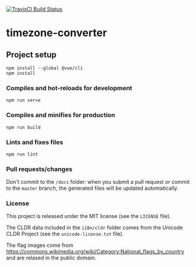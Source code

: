 [![TravisCI Build Status](https://api.travis-ci.org/mlocati/timezone-converter.svg?branch=master)](https://travis-ci.org/mlocati/timezone-converter)

# timezone-converter

## Project setup

```
npm install --global @vue/cli
npm install
```

### Compiles and hot-reloads for development

```
npm run serve
```

### Compiles and minifies for production

```
npm run build
```

### Lints and fixes files

```
npm run lint
```

### Pull requests/changes

Don't commit to the `/docs` folder: when you submit a pull request or commit to the `master` branch, the generated files will be updated automatically.


### License

This project is released under the MIT license (see the `LICENSE` file).

The CLDR data included in the `i18n/cldr` folder comes from the Unicode CLDR Project (see the `unicode-license.txt` file).

The flag images come from https://commons.wikimedia.org/wiki/Category:National_flags_by_country and are relased in the public domain.
